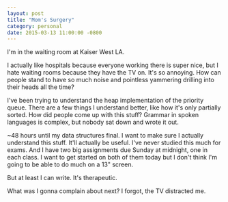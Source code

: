 ```yaml
---
layout: post
title: "Mom's Surgery"
category: personal
date: 2015-03-13 11:00:00 -0800
---
```


I'm in the waiting room at Kaiser West LA.

I actually like hospitals because everyone working there is super nice, but I hate waiting rooms because they have the TV on. It's so annoying. How can people stand to have so much noise and pointless yammering drilling into their heads all the time?

I've been trying to understand the heap implementation of the priority queue. There are a few things I understand better, like how it's only partially sorted. How did people come up with this stuff? Grammar in spoken languages is complex, but nobody sat down and wrote it out.

~48 hours until my data structures final. I want to make sure I actually understand this stuff. It'll actually be useful. I've never studied this much for exams. And I have two big assignments due Sunday at midnight, one in each class. I want to get started on both of them today but I don't think I'm going to be able to do much on a 13" screen.

But at least I can write. It's therapeutic. 

What was I gonna complain about next? I forgot, the TV distracted me.